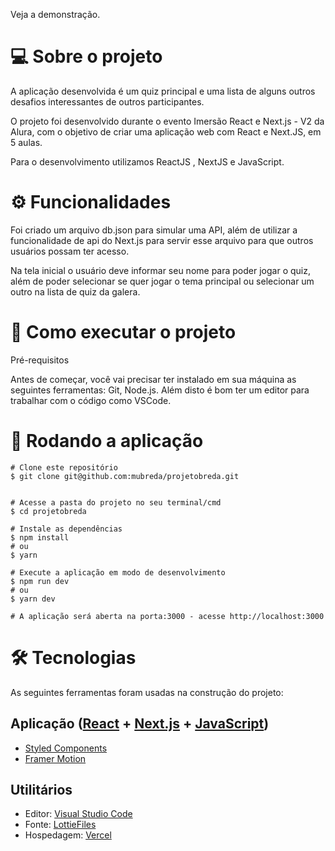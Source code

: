 Veja a demonstração.

# 💻 Sobre o projeto

A aplicação desenvolvida é um quiz principal e uma lista de alguns outros desafios interessantes de outros participantes.

O projeto foi desenvolvido durante o evento Imersão React e Next.js - V2 da Alura, com o objetivo de criar uma aplicação web com React e Next.JS, em 5 aulas.

Para o desenvolvimento utilizamos ReactJS , NextJS e JavaScript.

# ⚙️ Funcionalidades

Foi criado um arquivo db.json para simular uma API, além de utilizar a funcionalidade de api do Next.js para servir esse arquivo para que outros usuários possam ter acesso.

Na tela inicial o usuário deve informar seu nome para poder jogar o quiz, além de poder selecionar se quer jogar o tema principal ou selecionar um outro na lista de quiz da galera.


# 🚀 Como executar o projeto

Pré-requisitos

Antes de começar, você vai precisar ter instalado em sua máquina as seguintes ferramentas: Git, Node.js. Além disto é bom ter um editor para trabalhar com o código como VSCode.

# 🧭 Rodando a aplicação
```
# Clone este repositório
$ git clone git@github.com:mubreda/projetobreda.git


# Acesse a pasta do projeto no seu terminal/cmd
$ cd projetobreda

# Instale as dependências
$ npm install
# ou
$ yarn

# Execute a aplicação em modo de desenvolvimento
$ npm run dev
# ou
$ yarn dev

# A aplicação será aberta na porta:3000 - acesse http://localhost:3000
```
# 🛠 Tecnologias

As seguintes ferramentas foram usadas na construção do projeto:

## Aplicação ([React](https://reactjs.org/) + [Next.js](https://nextjs.org/) + [JavaScript](https://www.javascript.com/))
- [Styled Components](https://styled-components.com/)
- [Framer Motion](https://www.framer.com/motion/)

## Utilitários

- Editor: [Visual Studio Code](https://code.visualstudio.com/)
- Fonte: [LottieFiles](https://lottiefiles.com/)
- Hospedagem: [Vercel](https://vercel.com/dashboard)

